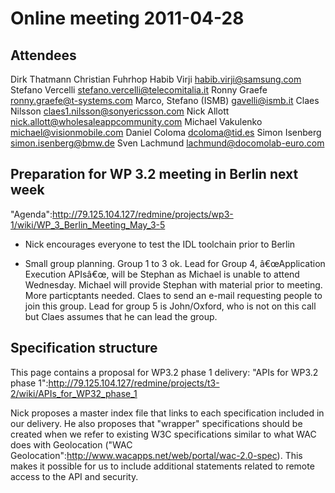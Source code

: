 Online meeting 2011-04-28
=========================

Attendees
---------

Dirk Thatmann
Christian Fuhrhop
Habib Virji habib.virji@samsung.com
Stefano Vercelli stefano.vercelli@telecomitalia.it
Ronny Graefe ronny.graefe@t-systems.com
Marco, Stefano (ISMB) gavelli@ismb.it
Claes Nilsson claes1.nilsson@sonyericsson.com
Nick Allott nick.allott@wholesaleappcommunity.com
Michael Vakulenko michael@visionmobile.com
Daniel Coloma dcoloma@tid.es
Simon Isenberg simon.isenberg@bmw.de
Sven Lachmund lachmund@docomolab-euro.com

Preparation for WP 3.2 meeting in Berlin next week
--------------------------------------------------

"Agenda":http://79.125.104.127/redmine/projects/wp3-1/wiki/WP_3_Berlin_Meeting_May_3-5

- Nick encourages everyone to test the IDL toolchain prior to Berlin

- Small group planning. Group 1 to 3 ok. Lead for Group 4, â€œApplication Execution APIsâ€œ, will be Stephan as Michael is unable to attend Wednesday. Michael will provide Stephan with material prior to meeting. More particptants needed. Claes to send an e-mail requesting people to join this group. Lead for group 5 is John/Oxford, who is not on this call but Claes assumes that he can lead the group.

Specification structure
-----------------------

This page contains a proposal for WP3.2 phase 1 delivery: "APIs for WP3.2 phase 1":http://79.125.104.127/redmine/projects/t3-2/wiki/APIs_for_WP32_phase_1

Nick proposes a master index file that links to each specification included in our delivery. He also proposes that "wrapper" specifications should be created when we refer to existing W3C specifications similar to what WAC does with Geolocation ("WAC Geolocation":http://www.wacapps.net/web/portal/wac-2.0-spec). This makes it possible for us to include additional statements related to remote access to the API and security.

